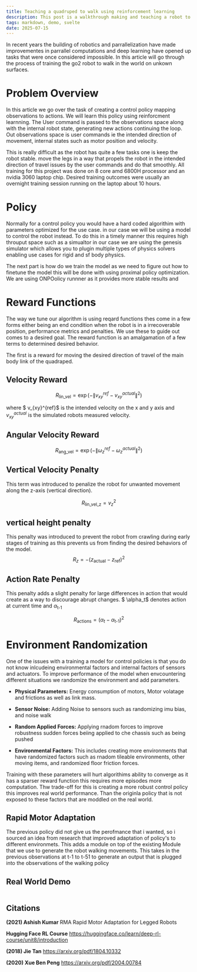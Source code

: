 ```yaml
---
title: Teaching a quadruped to walk using reinforcement learning
description: This post is a walkthrough making and teaching a robot to walk 
tags: markdown, demo, svelte
date: 2025-07-15
---
```

In recent years the building of robotics and parrallelization have made improvementes in parrallel computations and deep learning have opened up tasks that were once considered impossible. In this article will go through the process of training the go2 robot to walk in the world on unkown surfaces.

# Problem Overview
In this article we go over the task of  creating a control policy mapping observations to actions.  We will learn this policy using reinforcment learnning.  The User command is passed to the observations space along with the internal robot state, generating new actions continuing the loop. Out observations space is user commands ie the intended direction of movement, internal states such as motor position and velocity.

This is really difficult as the robot has quite a few tasks one is keep the robot stable. move the legs in a way that propels the robot in the intended direction of travel issues by the user commands and do that smoothly.  All training for this project was done on 8 core amd 6800H processor and an nvidia 3060 laptop chip. Desired training outcomes were usually an overnight training session running on the laptop about 10 hours.

# Policy
Normally for a control policy you would have a hard coded algorithim with parameters optimized for the use case. in our case we will be using a model to control the robot instead.  To do this in a timely manner this requires high throuput space such as a simualtor in our case we are using the genesis simulator which allows you to plugin multiple types of physics solvers enabling use cases for rigid and sf body physics.  

The next part is how do we train the model as we need to figure out how to finetune the model this will be done with using proximal policy optimization. We are using ONPOolicy runnner as it provides more stable results and 

# Reward Functions
The way we tune our algorithm is using reqard functions thes come in a few forms either being an end condition when the robot is in a irrecoverable position, performance metrics and penalties.  We use these to guide out comes to a desired goal. The reward function is an amalgamation of a few terms to determined desired behavior. 

The first is a reward for moving the desired direction of travel of the main body link of the quadraped.  

## Velocity Reward
$$
R_{\text{lin\_vel}} = \exp\left(-\left\| v_{xy}^{ref} - v_{xy}^{actual} \right\|^2\right)
$$

where $ v_{xy}^{ref}$ is the intended velocity on the x and y axis and $v_{xy}^{actual}$ is the simulated robots measured velocity.

## Angular Velocity Reward
$$
R_{\text{ang\_vel}} = \exp\left(-\left\| \omega_{z}^{ref} - \omega_{z}^{actual} \right\|^2\right)
$$


## Vertical Velocity Penalty
This term was introduced to penalize the robot for unwanted movement along the z-axis (vertical direction).

$$
R_{\text{lin\_vel\_z}} = v_{z}^2
$$

## vertical height penalty 
This penalty was introduced to prevent the robot from crawling during early stages of training as this prevents us from finding the desired behaviors of the model.
$$
R_z =  -(z_{\text{actual}} - z_{\text{ref}})^2
$$

## Action Rate Penalty
This penalty adds a slight penalty for large differences in action that would create as a way to discourage abrupt changes. $ \alpha_t$ denotes action at current time and  $\alpha_\text{t-1}$

$$
    R_{\text{actions}} =  (\alpha_{t} - \alpha_{\text{t-1}})^2
$$

# Environment Randomization 
One of the issues with a training a model for control policies is that you do not know inlcudeing environmental factors and internal factors of sensors and actuators. To improve performance of the model when envcountering different situations we randomize the environment and add parameters.

- **Physical Parameters:** Energy consumption of motors, Motor volatage and frictions as well as link mass.

- **Sensor Noise:**  Adding Noise to sensors such as randomizing imu bias, and noise walk 

- **Random Applied Forces:**  Applying rnadom forces to improve robustness sudden forces beiing applied to che chassis such as being pushed

- **Environmental Factors:** This includes creating more environments that have randomized factors such as rnadom tileable environments, other moving items, and randomized floor friction forces.

Training with these parameters will hurt algorithims ability to converge as it has a sparser reward function this requires more episodes more computation.  Thw trade-off for this is creating a more robust control policy this improves real world performance. Than the originla policy that is not exposed to these factors that are moddled on the real world.  


## Rapid Motor Adaptation
The previous policy did not give us the perofmance that i wanted, so i sourced an idea from research that improved adaptation of policy's to different environmets. This adds a module on top of the existing Module that we use to generate the robot walking movements. This takes in the previous observations at t-1 to t-51 to generate an output that is plugged into the observations of the walking policy

## Real World Demo
![]()

## Citations
**(2021) Ashish Kumar**  RMA Rapid Motor Adaptation for Legged Robots

**Hugging Face RL Course** https://huggingface.co/learn/deep-rl-course/unit8/introduction

**(2018) Jie Tan** https://arxiv.org/pdf/1804.10332

**(2020) Xue Ben Peng** https://arxiv.org/pdf/2004.00784 